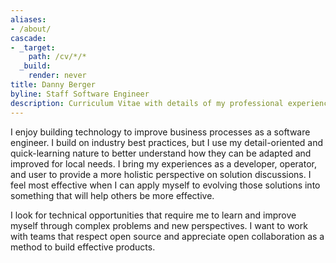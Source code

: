 ```yaml
---
aliases:
- /about/
cascade:
- _target:
    path: /cv/*/*
  _build:
    render: never
title: Danny Berger
byline: Staff Software Engineer
description: Curriculum Vitae with details of my professional experience and history.
---
```


I enjoy building technology to improve business processes as a software engineer. I build on industry best practices, but I use my detail-oriented and quick-learning nature to better understand how they can be adapted and improved for local needs. I bring my experiences as a developer, operator, and user to provide a more holistic perspective on solution discussions. I feel most effective when I can apply myself to evolving those solutions into something that will help others be more effective.

I look for technical opportunities that require me to learn and improve myself through complex problems and new perspectives. I want to work with teams that respect open source and appreciate open collaboration as a method to build effective products.
